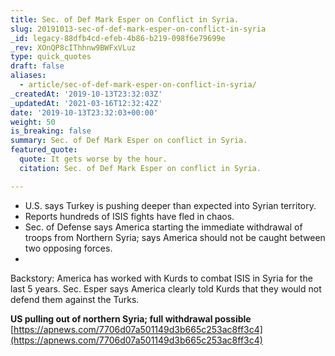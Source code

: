 ```yaml
---
title: Sec. of Def Mark Esper on Conflict in Syria.
slug: 20191013-sec-of-def-mark-esper-on-conflict-in-syria
_id: legacy-88dfb4cd-efeb-4b86-b219-098f6e79699e
_rev: XOnQP8cIThhnw9BWFxVLuz
type: quick_quotes
draft: false
aliases:
  - article/sec-of-def-mark-esper-on-conflict-in-syria/
_createdAt: '2019-10-13T23:32:03Z'
_updatedAt: '2021-03-16T12:32:42Z'
date: '2019-10-13T23:32:03+00:00'
weight: 50
is_breaking: false
summary: Sec. of Def Mark Esper on conflict in Syria.
featured_quote:
  quote: It gets worse by the hour.
  citation: Sec. of Def Mark Esper on conflict in Syria.

---
```

* U.S. says Turkey is pushing deeper than expected into Syrian territory.
* Reports hundreds of ISIS fights have fled in chaos.
* Sec. of Defense says America starting the immediate withdrawal of troops from Northern Syria; says America should not be caught between two opposing forces.
* 

Backstory: America has worked with Kurds to combat ISIS in Syria for the last 5 years. Sec. Esper says America clearly told Kurds that they would not defend them against the Turks.

**US pulling out of northern Syria; full withdrawal possible**  
[https://apnews.com/7706d07a501149d3b665c253ac8ff3c4](https://apnews.com/7706d07a501149d3b665c253ac8ff3c4)